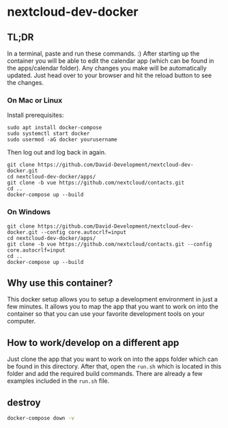 # nextcloud-dev-docker


## TL;DR

In a terminal, paste and run these commands. :) After starting up the container you will be able to edit the calendar app (which can be found in the apps/calendar folder). Any changes you make will be automatically updated. Just head over to your browser and hit the reload button to see the changes.

### On Mac or Linux
Install prerequisites:
```
sudo apt install docker-compose
sudo systemctl start docker
sudo usermod -aG docker yourusername
```
Then log out and log back in again.

```
git clone https://github.com/David-Development/nextcloud-dev-docker.git
cd nextcloud-dev-docker/apps/
git clone -b vue https://github.com/nextcloud/contacts.git
cd ..
docker-compose up --build
```

### On Windows
```
git clone https://github.com/David-Development/nextcloud-dev-docker.git --config core.autocrlf=input
cd nextcloud-dev-docker/apps/
git clone -b vue https://github.com/nextcloud/contacts.git --config core.autocrlf=input
cd ..
docker-compose up --build
```


## Why use this container?

This docker setup allows you to setup a development environment in just a few minutes. It allows you to map the app that you want to work on into the container so that you can use your favorite development tools on your computer.

## How to work/develop on a different app

Just clone the app that you want to work on into the apps folder which can be found in this directory. After that, open the `run.sh` which is located in this folder and add the required build commands. There are already a few examples included in the `run.sh` file.


## destroy

```bash
docker-compose down -v
```

